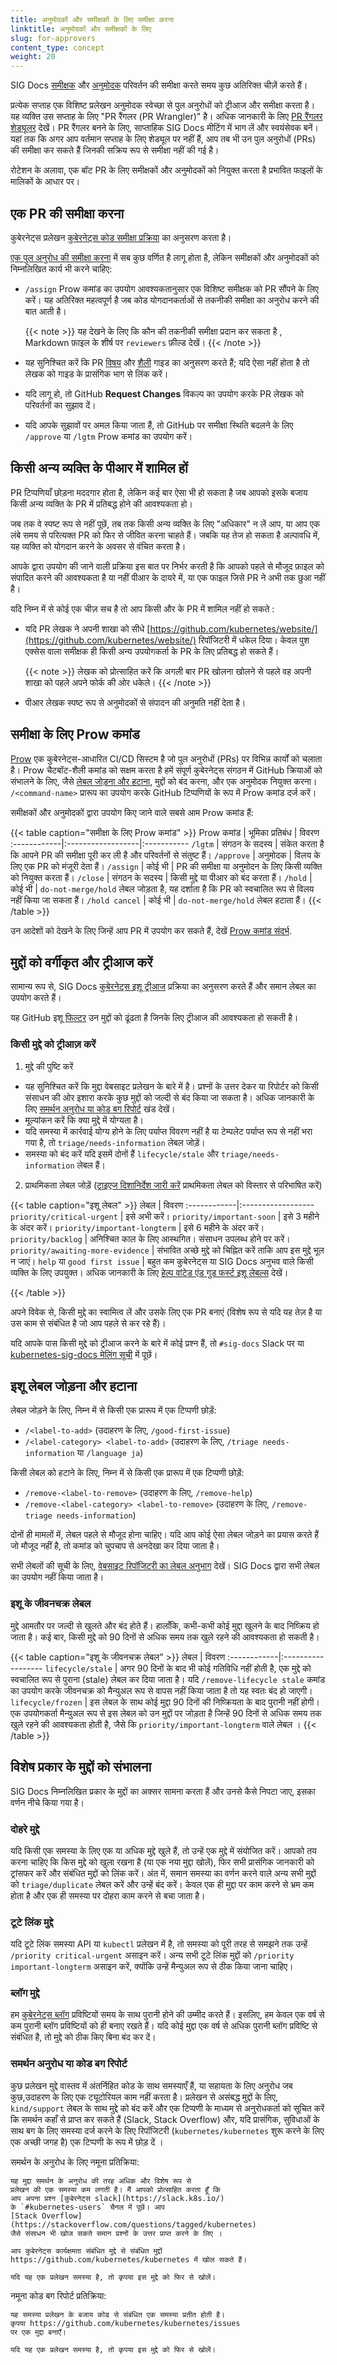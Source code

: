 ```yaml
---
title: अनुमोदकों और समीक्षकों के लिए समीक्षा करना
linktitle: अनुमोदकों और समीक्षकों के लिए
slug: for-approvers
content_type: concept
weight: 20
---
```


<!-- अवलोकन -->

SIG Docs [समीक्षक](/docs/contribute/participate/#reviewers) और
[अनुमोदक](/docs/contribute/participate/#approvers) परिवर्तन की समीक्षा करते समय
कुछ अतिरिक्त चीज़ें करते हैं।

प्रत्येक सप्ताह एक विशिष्ट प्रलेखन अनुमोदक स्वेच्छा से पुल अनुरोधों को ट्रीआज और समीक्षा करता है। यह व्यक्ति उस सप्ताह के लिए "PR रैंगलर (PR Wrangler)" है। 
अधिक जानकारी के लिए [PR रैंगलर शेड्यूलर](https://github.com/kubernetes/website/wiki/PR-Wranglers) देखें। PR रैंगलर बनने के लिए, साप्ताहिक SIG Docs मीटिंग में भाग लें और स्वयंसेवक बनें। यहां तक कि अगर आप वर्तमान सप्ताह के लिए शेड्यूल पर नहीं हैं, आप  तब भी उन पुल अनुरोधों (PRs) की समीक्षा कर सकते हैं जिनकी सक्रिय रूप से समीक्षा नहीं की गई है।

रोटेशन के अलावा, एक बॉट PR के लिए समीक्षकों और अनुमोदकों को नियुक्त करता है प्रभावित फाइलों के मालिकों के आधार पर।

<!-- body -->

## एक PR की समीक्षा करना

कुबेरनेट्स प्रलेखन [कुबेरनेट्स कोड समीक्षा प्रक्रिया](https://github.com/kubernetes/community/blob/master/contributors/guide/owners.md#the-code-review-process) का अनुसरण करता है।

[एक पुल अनुरोध की समीक्षा करना](/docs/contribute/review/reviewing-prs) में सब कुछ वर्णित है लागू होता है, लेकिन समीक्षकों और अनुमोदकों को निम्नलिखित कार्य भी करने चाहिए:

- `/assign` Prow कमांड का उपयोग आवश्यकतानुसार एक विशिष्ट समीक्षक को PR सौंपने के लिए करें। यह अतिरिक्त महत्वपूर्ण है जब कोड योगदानकर्ताओं से तकनीकी समीक्षा का अनुरोध करने की बात आती है।

  {{< note >}}
  यह देखने के लिए कि कौन की तकनीकी समीक्षा  प्रदान कर सकता है , Markdown फ़ाइल के शीर्ष पर  `reviewers` फ़ील्ड देखें।
  {{< /note >}}

- यह सुनिश्चित करें कि PR [विषय](/docs/contribute/style/content-guide/) और [शैली](/docs/contribute/style/style-guide/) गाइड का अनुसरण करते हैं; यदि ऐसा नहीं होता है तो लेखक को गाइड के प्रासंगिक भाग से लिंक करें।
- यदि लागू हो, तो GitHub **Request Changes** विकल्प का उपयोग करके PR लेखक को परिवर्तनों का सुझाव दें।
- यदि आपके सुझावों पर अमल किया जाता हैं, तो GitHub पर समीक्षा स्थिति बदलने के लिए
`/approve` या `/lgtm` Prow कमांड का उपयोग करें।

## किसी अन्य व्यक्ति के पीआर में शामिल हों

PR टिप्पणियाँ छोड़ना मददगार होता है, लेकिन कई बार ऐसा भी हो सकता है जब आपको इसके बजाय किसी अन्य व्यक्ति के PR में प्रतिबद्ध होने की आवश्यकता हो।

जब तक वे स्पष्ट रूप से नहीं पूछें, तब तक किसी अन्य व्यक्ति के लिए "अधिकार" न लें आप, या आप एक लंबे समय से परित्यक्त PR को फिर से जीवित करना चाहते हैं। जबकि यह तेज हो सकता है अल्पावधि में, यह व्यक्ति को योगदान करने के अवसर से वंचित करता है।

आपके द्वारा उपयोग की जाने वाली प्रक्रिया इस बात पर निर्भर करती है कि आपको पहले से मौजूद फ़ाइल को संपादित करने की आवश्यकता है या नहीं पीआर के दायरे में, या एक फाइल जिसे PR ने अभी तक छुआ नहीं है।


यदि निम्न में से कोई एक चीज़ सच है तो आप किसी और के PR में शामिल नहीं हो सकते :

- यदि PR लेखक ने अपनी शाखा को सीधे
  [https://github.com/kubernetes/website/](https://github.com/kubernetes/website/) रिपॉजिटरी में धकेल दिया। केवल पुश एक्सेस वाला समीक्षक ही किसी अन्य उपयोगकर्ता के PR के लिए प्रतिबद्ध हो सकते हैं।

  {{< note >}}
  लेखक को प्रोत्साहित करें कि अगली बार PR खोलना खोलने से पहले वह अपनी शाखा को पहले 
  अपने फोर्क की ओर धकेले।
  {{< /note >}}

- पीआर लेखक स्पष्ट रूप से अनुमोदकों से संपादन की अनुमति नहीं देता है।

## समीक्षा के लिए Prow कमांड

[Prow](https://github.com/kubernetes/test-infra/blob/master/prow/README.md) एक
कुबेरनेट्स-आधारित CI/CD सिस्टम है जो पुल अनुरोधों (PRs) पर विभिन्न कार्यों को चलाता है।
Prow चैटबॉट-शैली कमांड को सक्षम करता है हमें संपूर्ण कुबेरनेट्स संगठन में GitHub क्रियाओं को
संभालने के लिए, जैसे [लेबल जोड़ना और हटाना](#adding-and-removing-issue-labels), मुद्दों को बंद करना, और एक अनुमोदक नियुक्त करना। `/<command-name>` प्रारूप का उपयोग करके GitHub टिप्पणियों के रूप में Prow कमांड दर्ज करें।

समीक्षकों और अनुमोदकों द्वारा उपयोग किए जाने वाले सबसे आम Prow कमांड हैं:

{{< table caption="समीक्षा के लिए Prow कमांड" >}}
Prow कमांड | भूमिका प्रतिबंध | विवरण
:------------|:------------------|:-----------
`/lgtm` | संगठन के सदस्य | संकेत करता है कि आपने PR की समीक्षा पूरी कर ली है और परिवर्तनों से संतुष्ट हैं।
`/approve` | अनुमोदक | विलय के लिए एक PR को मंजूरी देता हैं।
`/assign` | कोई भी | PR की समीक्षा या अनुमोदन के लिए किसी व्यक्ति को नियुक्त करता हैं।
`/close` | संगठन के सदस्य | किसी मुद्दे या पीआर को बंद करता हैं।
`/hold` | कोई भी | `do-not-merge/hold` लेबल जोड़ता है, यह दर्शाता है कि PR को स्वचालित रूप से विलय नहीं किया जा सकता हैं।
`/hold cancel` | कोई भी | `do-not-merge/hold` लेबल हटाता हैं।
{{< /table >}}

उन आदेशों को देखने के लिए जिन्हें आप PR में उपयोग कर सकते हैं, देखें
[Prow कमांड संदर्भ](https://prow.k8s.io/command-help?repo=kubernetes%2Fwebsite).

##  मुद्दों को वर्गीकृत और ट्रीआज करें


सामान्य रूप  से, SIG Docs [कुबेरनेट्स इशू ट्रीआज](https://github.com/kubernetes/community/blob/master/contributors/guide/issue-triage.md) प्रक्रिया का अनुसरण करते हैं और समान लेबल का उपयोग करते हैं।


यह GitHub इशू [फिल्टर](https://github.com/kubernetes/website/issues?q=is%3Aissue+is%3Aopen+-label%3Apriority%2Fbacklog+-label%3Apriority%2Fimportant-longterm+-label%3Apriority%2Fimportant-soon+-label%3Atriage%2Fneeds-information+-label%3Atriage%2Fsupport+sort%3Acreated-asc)
उन मुद्दों को ढूंढता है जिनके लिए ट्रीआज की आवश्यकता हो सकती है।

### किसी मुद्दे को ट्रीआज़ करें

1. मुद्दे की पुष्टि करें
  - यह सुनिश्चित करें कि मुद्दा वेबसाइट प्रलेखन के बारे में है। प्रश्नों के उत्तर देकर या रिपोर्टर को किसी संसाधन की ओर
    इशारा करके कुछ मुद्दों को जल्दी से बंद किया जा सकता है। अधिक
    जानकारी के लिए [समर्थन अनुरोध या कोड बग रिपोर्ट](#support-requests-or-code-bug-reports) खंड देखें।
  - मूल्यांकन करें कि क्या मुद्दे में योग्यता है।
  - यदि समस्या में कार्रवाई योग्य होने के लिए पर्याप्त विवरण नहीं है 
    या टेम्पलेट पर्याप्त रूप से नहीं भरा गया है, तो `triage/needs-information` लेबल जोड़ें।
  - समस्या को बंद करें यदि इसमें दोनों हैं `lifecycle/stale` और `triage/needs-information` लेबल हैं।

2. प्राथमिकता लेबल जोड़ें ([ट्राइएज दिशानिर्देश जारी करें](https://github.com/kubernetes/community/blob/master/contributors/guide/issue-triage.md#define-priority) प्राथमिकता लेबल को विस्तार से परिभाषित करें)

  {{< table caption="इशू लेबल" >}}
  लेबल | विवरण
  :------------|:------------------
  `priority/critical-urgent` | इसे अभी करें।
  `priority/important-soon` | इसे 3 महीने के अंदर करें।
  `priority/important-longterm` | इसे 6 महीने के अंदर करें।
  `priority/backlog` | अनिश्चित काल के लिए आस्थगित। संसाधन उपलब्ध होने पर करें।
  `priority/awaiting-more-evidence` | संभावित अच्छे मुद्दे को चिह्नित करें ताकि आप इस मुद्दे भूल न जाएं।
  `help` या `good first issue` | बहुत कम कुबेरनेट्स या SIG Docs अनुभव वाले किसी व्यक्ति के लिए उपयुक्त। अधिक जानकारी के लिए [हेल्प वांटेड एंड गुड फर्स्ट इशू लेबल्स](https://kubernetes.dev/docs/guide/help-wanted/) देखें।

  {{< /table >}}

  अपने विवेक से, किसी मुद्दे का स्वामित्व लें और उसके लिए एक PR बनाएं
  (विशेष रूप से यदि यह तेज़ है या उस काम से संबंधित है जो आप पहले से कर रहे हैं)।

यदि आपके पास किसी मुद्दे को ट्रीआज करने के बारे में कोई प्रश्न हैं, तो  `#sig-docs` Slack पर या [kubernetes-sig-docs मेलिंग सूची](https://groups.google.com/forum/#!forum/kubernetes-sig-docs) में पूछें।

## इशू लेबल जोड़ना और हटाना

लेबल जोड़ने के लिए, निम्न में से किसी एक प्रारूप में एक टिप्पणी छोड़ें:

- `/<label-to-add>` (उदाहरण के लिए, `/good-first-issue`)
- `/<label-category> <label-to-add>` (उदाहरण के लिए, `/triage needs-information` या `/language ja`)

किसी लेबल को हटाने के लिए, निम्न में से किसी एक प्रारूप में एक टिप्पणी छोड़ें:

- `/remove-<label-to-remove>` (उदाहरण के लिए, `/remove-help`)
- `/remove-<label-category> <label-to-remove>` (उदाहरण के लिए, `/remove-triage needs-information`)

दोनों ही मामलों में, लेबल पहले से मौजूद होना चाहिए। यदि आप कोई ऐसा लेबल जोड़ने का प्रयास करते हैं जो मौजूद नहीं है, तो कमांड को
चुपचाप से अनदेखा कर दिया जाता है।

सभी लेबलों की सूची के लिए, [वेबसाइट रिपॉजिटरी का लेबल अनुभाग](https://github.com/kubernetes/website/labels) देखें। SIG Docs द्वारा सभी लेबल का उपयोग नहीं किया जाता है।

### इशू के जीवनचक्र लेबल
मुद्दे आमतौर पर जल्दी से खुलते और बंद होते हैं।
हालाँकि, कभी-कभी कोई मुद्दा खुलने के बाद निष्क्रिय हो जाता है।
कई बार, किसी मुद्दे को 90 दिनों से अधिक समय तक खुले रहने की आवश्यकता हो सकती है।

{{< table caption="इशू के जीवनचक्र लेबल" >}}
लेबल | विवरण
:------------|:------------------
`lifecycle/stale` | अगर 90 दिनों के बाद भी कोई गतिविधि नहीं होती है, एक मुद्दे को स्वचालित रूप से पुराना (stale) लेबल कर दिया जाता है। यदि `/remove-lifecycle stale` कमांड का उपयोग करके जीवनचक्र को मैन्युअल रूप से वापस नहीं किया जाता है तो यह स्वतः बंद हो जाएगी।
`lifecycle/frozen` | इस लेबल के साथ कोई मुद्दा 90 दिनों की निष्क्रियता के बाद पुरानी नहीं होगी। एक उपयोगकर्ता मैन्युअल रूप से इस लेबल को उन मुद्दों पर जोड़ता है जिन्हें 90 दिनों से अधिक समय तक खुले रहने की आवश्यकता होती है, जैसे कि `priority/important-longterm` वाले लेबल ।
{{< /table >}}

## विशेष प्रकार के मुद्दों को संभालना

SIG Docs निम्नलिखित प्रकार के मुद्दों का अक्सर सामना करता हैं और उनसे कैसे निपटा जाए, इसका वर्णन नीचे किया गया है।

### दोहरे मुद्दे

यदि किसी एक समस्या के लिए एक या अधिक मुद्दे खुले हैं, तो उन्हें एक मुद्दे में संयोजित करें।
आपको तय करना चाहिए कि किस मुद्दे को खुला रखना है (या
एक नया मुद्दा खोलें), फिर सभी प्रासंगिक जानकारी को ट्रांसफर करें और संबंधित मुद्दों को लिंक करें।
अंत में, समान समस्या का वर्णन करने वाले अन्य सभी मुद्दों को `triage/duplicate` लेबल करें और उन्हें बंद करें। केवल एक ही मुद्दा पर काम करने से भ्रम कम होता है
और एक ही समस्या पर दोहरा काम करने से बचा जाता है।

### टूटे लिंक मुद्दे

यदि टूटे लिंक समस्या API या `kubectl` प्रलेखन में है, तो समस्या को पूरी तरह से समझने तक उन्हें `/priority critical-urgent` असाइन करें। अन्य सभी टूटे लिंक मुद्दों को `/priority important-longterm` असाइन करें, क्योंकि उन्हें मैन्युअल रूप से ठीक किया जाना चाहिए।

### ब्लॉग मुद्दे

हम [कुबेरनेट्स ब्लॉग](/blog/) प्रविष्टियों समय के साथ पुरानी
होने की उम्मीद करते हैं। इसलिए, हम केवल एक वर्ष से कम पुरानी ब्लॉग प्रविष्टियों को ही बनाए रखते हैं। यदि कोई मुद्दा एक वर्ष से अधिक पुरानी ब्लॉग प्रविष्टि से संबंधित है, तो मुद्दे को ठीक किए बिना बंद कर दें।

### समर्थन अनुरोध या कोड बग रिपोर्ट

कुछ प्रलेखन मुद्दे वास्तव में अंतर्निहित कोड के साथ समस्याएँ हैं, या सहायता के लिए अनुरोध
जब कुछ,उदाहरण के लिए एक ट्यूटोरियल काम नहीं करता है।
प्रलेखन से असंबद्ध मुद्दों के लिए, `kind/support` लेबल के साथ मुद्दे को बंद करें और एक टिप्पणी के माध्यम से अनुरोधकर्ता को सूचित करें कि समर्थन कहाँ से प्राप्त कर सकते हैं (Slack, Stack Overflow) और, यदि प्रासंगिक, सुविधाओं के साथ बग के लिए समस्या दर्ज करने के लिए रिपॉजिटरी (`kubernetes/kubernetes` शुरू करने के लिए एक अच्छी जगह है) एक टिप्पणी के रूप में छोड़ दें ।

समर्थन के अनुरोध के लिए नमूना प्रतिक्रिया:

```none
यह मुद्दा समर्थन के अनुरोध की तरह अधिक और विशेष रूप से
प्रलेखन की एक समस्या कम लगती है। मैं आपको प्रोत्साहित करता हूँ कि
आप अपना प्रश्न [कुबेरनेट्स slack](https://slack.k8s.io/) 
के `#kubernetes-users` चैनल में पूछें। आप
[Stack Overflow](https://stackoverflow.com/questions/tagged/kubernetes)
जैसे संसाधन भी खोज सकते समान प्रश्नों के उत्तर प्राप्त करने के लिए ।

आप कुबेरनेट्स कार्यक्षमता संबंधित मुद्दे से संबंधित मुद्दों
https://github.com/kubernetes/kubernetes में खोल सकते हैं।

यदि यह एक प्रलेखन समस्या है, तो कृपया इस मुद्दे को फिर से खोलें।
```

नमूना कोड बग रिपोर्ट प्रतिक्रिया:

```none
यह समस्या प्रलेखन के बजाय कोड से संबंधित एक समस्या प्रतीत होती है।
कृपया https://github.com/kubernetes/kubernetes/issues
पर एक मुद्दा बनाएँ।

यदि यह एक प्रलेखन समस्या है, तो कृपया इस मुद्दे को फिर से खोलें।
```
